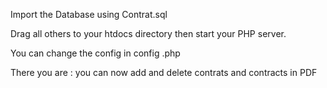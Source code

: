 Import the Database using Contrat.sql 

Drag all others to your htdocs directory then start your PHP server.

You can change the config in config .php

There you are : you can now add and delete contrats and contracts in PDF
